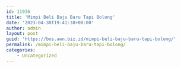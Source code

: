 ```yaml
---
id: 11936
title: 'Mimpi Beli Baju Baru Tapi Bolong'
date: '2023-04-30T19:41:38+00:00'
author: admin
layout: post
guid: 'https://bos.awn.biz.id/mimpi-beli-baju-baru-tapi-bolong/'
permalink: /mimpi-beli-baju-baru-tapi-bolong/
categories:
    - Uncategorized
---
```


